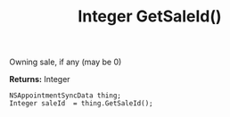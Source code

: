 ﻿---
uid: crmscript_ref_NSAppointmentSyncData_GetSaleId
title: Integer GetSaleId()
intellisense: NSAppointmentSyncData.GetSaleId
keywords: NSAppointmentSyncData, GetSaleId
so.topic: reference
---

Owning sale, if any (may be 0)

**Returns:** Integer


```crmscript
NSAppointmentSyncData thing;
Integer saleId  = thing.GetSaleId();
```


